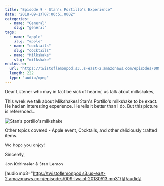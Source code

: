 ```yaml
---
title: "Episode 9 - Stan's Portillo's Experience"
date: "2018-09-13T07:00:51.000Z"
categories:
  - name: "General"
    slug: "general"
tags:
  - name: "apple"
    slug: "apple"
  - name: "cocktails"
    slug: "cocktails"
  - name: "Milkshake"
    slug: "milkshake"
enclosure:
  url: "https://twistoflemonpod.s3.us-east-2.amazonaws.com/episodes/009-lwatol-20180913.mp3"
  length: 222
  type: "audio/mpeg"
---
```


Dear Listener who may in fact be sick of hearing us talk about milkshakes,

This week we talk about Milkshakes! Stan's Portillo's milkshake to be exact. He had an interesting experience. He tells it better than I do. But this picture is referenced...

![Stan's portillo's milkshake](images/IMG_6447-225x300.jpg)

Other topics covered - Apple event, Cocktails, and other deliciously crafted items.

We hope you enjoy!

Sincerely,

Jon Kohlmeier & Stan Lemon

\[audio mp3="https://twistoflemonpod.s3.us-east-2.amazonaws.com/episodes/009-lwatol-20180913.mp3"\]\[/audio\]
